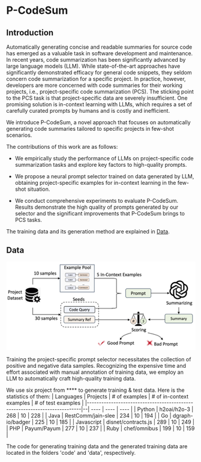 # P-CodeSum

## Introduction

Automatically generating concise and readable summaries for source code has emerged as a valuable task in software development and maintenance. In recent years, code summarization has been significantly advanced by large language models (LLM). While state-of-the-art approaches have significantly demonstrated efficacy for general code snippets, they seldom concern code summarization for a specific project. In practice, however, developers are more concerned with code summaries for their working projects, i.e., project-specific code summarization (PCS). The sticking point to the PCS task is that project-specific data are severely insufficient. One promising solution is in-context learning with LLMs, which requires a set of carefully curated prompts by humans and is costly and inefficient.

We introduce P-CodeSum, a novel approach that focuses on automatically generating code summaries tailored to specific projects in few-shot scenarios.

The contributions of this work are as follows:

* We empirically study the performance of LLMs on project-specific code summarization tasks and explore key factors to high-quality prompts.

* We propose a neural prompt selector trained on data generated by LLM, obtaining project-specific examples for in-context learning in the few-shot situation.

* We conduct comprehensive experiments to evaluate P-CodeSum. Results demonstrate the high quality of prompts generated by our selector and the significant improvements that P-CodeSum brings to PCS tasks.

The training data and its generation method are explained in [Data](#my-data).

## Data
[data]:#my-data

![Generate training data](https://github.com/Linshuhuai/P-CodeSum/blob/master/figures/DataGenerating.png)

Training the project-specific prompt selector necessitates the collection of positive and negative data samples. Recognizing the expensive time and effort associated with manual annotation of training data, we employ an LLM to automatically craft high-quality training data.

We use six project from **** to generate training & test data. Here is the statistics of them: 
| Languages                                                                     | Projects | # of examples  | # of in-context examples | # of test examples |
|---------------------------------------------------------------------------|--| ---- | ---- | ---- |
| Python | h2oai/h2o-3 | 268 | 10 | 228 |
| Java | RestComm/jain-slee | 234 | 10 | 194 |
| Go | dgraph-io/badger | 225  | 10 | 185 |
| Javascript | disnet/contracts.js | 289 | 10 | 249 |
| PHP | Payum/Payum | 277 | 10 | 237 |
| Ruby | chef/omnibus | 199 | 10 | 159 |

The code for generating training data and the generated training data are located in the folders 'code' and 'data', respectively.